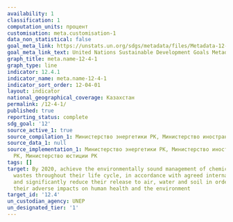 ```yaml
---
availability: 1
classification: 1
computation_units: процент
customisation: meta.customisation-1
data_non_statistical: false
goal_meta_link: https://unstats.un.org/sdgs/metadata/files/Metadata-12-04-01.pdf
goal_meta_link_text: United Nations Sustainable Development Goals Metadata (pdf 782kB)
graph_title: meta.name-12-4-1
graph_type: line
indicator: 12.4.1
indicator_name: meta.name-12-4-1
indicator_sort_order: 12-04-01
layout: indicator
national_geographical_coverage: Казахстан
permalink: /12-4-1/
published: true
reporting_status: complete
sdg_goal: '12'
source_active_1: true
source_compilation_1: Министерство энергетики РК, Министерство иностранных дел РК
source_data_1: null
source_implementation_1: Министерство энергетики РК, Министерство иностранных дел
  РК, Министерство юстиции РК
tags: []
target: By 2020, achieve the environmentally sound management of chemicals and all
  wastes throughout their life cycle, in accordance with agreed international frameworks,
  and significantly reduce their release to air, water and soil in order to minimize
  their adverse impacts on human health and the environment
target_id: '12.4'
un_custodian_agency: UNEP
un_designated_tier: '1'
---
```

